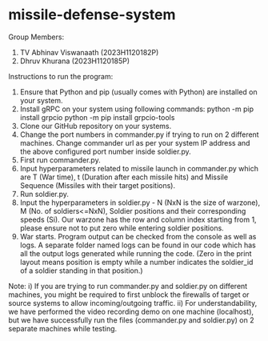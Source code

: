 # missile-defense-system

Group  Members:
1. TV Abhinav Viswanaath  (2023H1120182P)
2. Dhruv Khurana  (2023H1120185P)

   
Instructions to run the program:

1. Ensure that Python and pip (usually comes with Python) are installed on your system.
2. Install gRPC on your system using following commands:
   python -m pip install grpcio
   python -m pip install grpcio-tools
3. Clone our GitHub repository on your systems.
4. Change the port numbers in commander.py if trying to run on 2 different machines. Change commander url as per your system IP address and the above configured port number inside soldier.py.  
5. First run commander.py.
6. Input hyperparameters related to missile launch in commander.py which are T (War time), t (Duration after each missile hits) and Missile Sequence (Missiles with their target positions).
7. Run soldier.py.
8. Input the hyperparameters in soldier.py - N (NxN is the size of warzone), M (No. of soldiers<=NxN), Soldier positions and their corresponding speeds (Si). Our warzone has the row and column index starting from 1, please ensure not to put zero while entering soldier positions. 
9. War starts. Program output can be checked from the console as well as logs. A separate folder named logs can be found in our code which has all the output logs generated while running the code.
 (Zero in the print layout means position is empty while a number indicates the soldier_id of a soldier standing in that position.)

Note: 
i) If you are trying to run commander.py and soldier.py on different machines, you might be required to first unblock the firewalls of target or source systems to allow incoming/outgoing traffic.
ii) For understandability, we have performed the video recording demo on one machine (localhost), but we have successfully run the files (commander.py and soldier.py) on 2 separate machines while testing.


